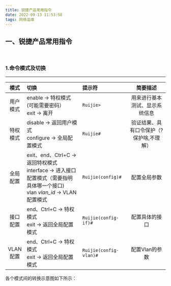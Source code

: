 ```yaml
---
title: 锐捷产品常用指令
date: 2022-09-13 11:53:58
tags: 网络运维
---
```


##  一、锐捷产品常用指令
<br>

### 1.命令模式及切换
---

| 模式 	| 切换 	| 提示符     | 简要描述   |
|:-:	|:----	|:------|:--------:	|
|用户<br>模式|enable -> 特权模式(可能需要密码）<br>exit -> 离开|`Ruijie>`|用来进行基本测试、显示系统信息|
|特权<br>模式|disable -> 返回用户模式<br>configure -> 全局配置模式|`Ruijie#`|验证结果、具有口令保护（?保护啥,不理解）|
|全局<br>配置|exit、end、Ctrl+C -> 返回特权模式<br> interface -> 进入接口配置模式（需要指明具体哪一个接口)<br> vlan *vlan_id* -> VLAN配置模式 |`Ruijie(config)#`|配置全局参数|
|接口<br>配置|end、Ctrl+C -> 特权模式<br> exit -> 返回全局配置模式|`Ruijie(config-if)#`| 配置具体的接口|
|VLAN<br>配置|end、Ctrl+C -> 特权模式<br> exit -> 返回全局配置模式|`Ruijie(config-vlan)#`|配置Vlan的参数|

各个模式间的转换示意图如下所示：

